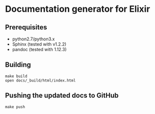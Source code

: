 Documentation generator for Elixir
==================================

## Prerequisites

* python2.7/python3.x
* Sphinx (tested with v1.2.2)
* pandoc (tested with 1.12.3)

## Building

```
make build
open docs/_build/html/index.html
```

## Pushing the updated docs to GitHub

```
make push
```

